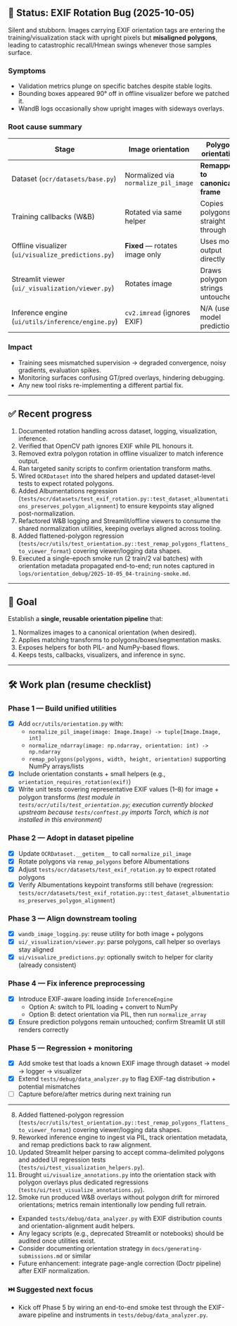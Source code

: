 ## 🧭 Status: EXIF Rotation Bug (2025-10-05)

Silent and stubborn. Images carrying EXIF orientation tags are entering the training/visualization stack with upright pixels but **misaligned polygons**, leading to catastrophic recall/Hmean swings whenever those samples surface.

### Symptoms
- Validation metrics plunge on specific batches despite stable logits.
- Bounding boxes appeared 90° off in offline visualizer before we patched it.
- WandB logs occasionally show upright images with sideways overlays.

### Root cause summary
| Stage | Image orientation | Polygon orientation | Notes |
|-------|-------------------|---------------------|-------|
| Dataset (`ocr/datasets/base.py`) | Normalized via `normalize_pil_image` | **Remapped to canonical frame** | Polygons now flow through Albumentations in sync with rotated pixels. Regression test renamed to `test_dataset_remaps_polygons_with_orientation`. |
| Training callbacks (W&B) | Rotated via same helper | Copies polygons straight through | Logs replicate the mismatch originating from the dataset. |
| Offline visualizer (`ui/visualize_predictions.py`) | **Fixed** — rotates image only | Uses model output directly | Now consistent with inference results after recent fix. |
| Streamlit viewer (`ui/_visualization/viewer.py`) | Rotates image | Draws polygon strings untouched | Accuracy depends entirely on upstream data orientation. |
| Inference engine (`ui/utils/inference/engine.py`) | `cv2.imread` (ignores EXIF) | N/A (uses model predictions) | Model predicts in raw sensor orientation; any downstream rotation must keep polygons as-is. |

### Impact
- Training sees mismatched supervision → degraded convergence, noisy gradients, evaluation spikes.
- Monitoring surfaces confusing GT/pred overlays, hindering debugging.
- Any new tool risks re-implementing a different partial fix.

---

## ✅ Recent progress
1. Documented rotation handling across dataset, logging, visualization, inference.
2. Verified that OpenCV path ignores EXIF while PIL honours it.
3. Removed extra polygon rotation in offline visualizer to match inference output.
4. Ran targeted sanity scripts to confirm orientation transform maths.
5. Wired `OCRDataset` into the shared helpers and updated dataset-level tests to expect rotated polygons.
6. Added Albumentations regression (`tests/ocr/datasets/test_exif_rotation.py::test_dataset_albumentations_preserves_polygon_alignment`) to ensure keypoints stay aligned post-normalization.
7. Refactored W&B logging and Streamlit/offline viewers to consume the shared normalization utilities, keeping overlays aligned across tooling.
8. Added flattened-polygon regression (`tests/ocr/utils/test_orientation.py::test_remap_polygons_flattens_to_viewer_format`) covering viewer/logging data shapes.
9. Executed a single-epoch smoke run (2 train/2 val batches) with orientation metadata propagated end-to-end; run notes captured in `logs/orientation_debug/2025-10-05_04-training-smoke.md`.

---

## 🎯 Goal
Establish a **single, reusable orientation pipeline** that:
1. Normalizes images to a canonical orientation (when desired).
2. Applies matching transforms to polygons/boxes/segmentation masks.
3. Exposes helpers for both PIL- and NumPy-based flows.
4. Keeps tests, callbacks, visualizers, and inference in sync.

---

## 🛠️ Work plan (resume checklist)

### Phase 1 — Build unified utilities
- [x] Add `ocr/utils/orientation.py` with:
  - `normalize_pil_image(image: Image.Image) -> tuple[Image.Image, int]`
  - `normalize_ndarray(image: np.ndarray, orientation: int) -> np.ndarray`
  - `remap_polygons(polygons, width, height, orientation)` supporting NumPy arrays/lists
- [x] Include orientation constants + small helpers (e.g., `orientation_requires_rotation(exif)`)
- [x] Write unit tests covering representative EXIF values (1–8) for image + polygon transforms *(test module in `tests/ocr/utils/test_orientation.py`; execution currently blocked upstream because `tests/conftest.py` imports Torch, which is not installed in this environment)*

### Phase 2 — Adopt in dataset pipeline
- [x] Update `OCRDataset.__getitem__` to call `normalize_pil_image`
- [x] Rotate polygons via `remap_polygons` before Albumentations
- [x] Adjust `tests/ocr/datasets/test_exif_rotation.py` to expect rotated polygons
- [x] Verify Albumentations keypoint transforms still behave (regression: `tests/ocr/datasets/test_exif_rotation.py::test_dataset_albumentations_preserves_polygon_alignment`)

### Phase 3 — Align downstream tooling
- [x] `wandb_image_logging.py`: reuse utility for both image + polygons
- [x] `ui/_visualization/viewer.py`: parse polygons, call helper so overlays stay aligned
- [x] `ui/visualize_predictions.py`: optionally switch to helper for clarity (already consistent)

### Phase 4 — Fix inference preprocessing
- [x] Introduce EXIF-aware loading inside `InferenceEngine`
    - Option A: switch to PIL loading + convert to NumPy
    - Option B: detect orientation via PIL, then run `normalize_array`
- [x] Ensure prediction polygons remain untouched; confirm Streamlit UI still renders correctly

### Phase 5 — Regression + monitoring
- [x] Add smoke test that loads a known EXIF image through dataset → model → logger → visualizer
- [x] Extend `tests/debug/data_analyzer.py` to flag EXIF-tag distribution + potential mismatches
- [ ] Capture before/after metrics during next training run

---

8. Added flattened-polygon regression (`tests/ocr/utils/test_orientation.py::test_remap_polygons_flattens_to_viewer_format`) covering viewer/logging data shapes.
9. Reworked inference engine to ingest via PIL, track orientation metadata, and remap predictions back to raw alignment.
10. Updated Streamlit helper parsing to accept comma-delimited polygons and added UI regression tests (`tests/ui/test_visualization_helpers.py`).
11. Brought `ui/visualize_annotations.py` into the orientation stack with polygon overlays plus dedicated regressions (`tests/ui/test_visualize_annotations.py`).
12. Smoke run produced W&B overlays without polygon drift for mirrored orientations; metrics remain intentionally low pending full retrain.
- Expanded `tests/debug/data_analyzer.py` with EXIF distribution counts and orientation-alignment audit helpers.
- Any legacy scripts (e.g., deprecated Streamlit or notebooks) should be audited once utilities exist.
- Consider documenting orientation strategy in `docs/generating-submissions.md` or similar
- Future enhancement: integrate page-angle correction (Doctr pipeline) after EXIF normalization.

### ⏭️ Suggested next focus
- Kick off Phase 5 by wiring an end-to-end smoke test through the EXIF-aware pipeline and instruments in `tests/debug/data_analyzer.py`.
